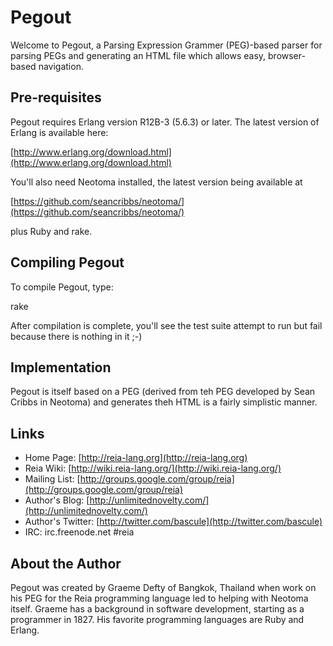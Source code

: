 Pegout
======

Welcome to Pegout, a Parsing Expression Grammer (PEG)-based parser for 
parsing PEGs and generating an HTML file which allows easy, browser-based
navigation.

Pre-requisites
--------------

Pegout requires Erlang version R12B-3 (5.6.3) or later. The latest version of 
Erlang is available here:

[http://www.erlang.org/download.html](http://www.erlang.org/download.html)

You'll also need Neotoma installed, the latest version being available at 

[https://github.com/seancribbs/neotoma/](https://github.com/seancribbs/neotoma/)

plus Ruby and rake.

Compiling Pegout
----------------

To compile Pegout, type:

   rake

After compilation is complete, you'll see the test suite attempt to run but fail
because there is nothing in it ;-)

Implementation
--------------

Pegout is itself based on a PEG (derived from teh PEG developed by Sean Cribbs
in Neotoma) and generates theh HTML is a fairly simplistic manner.

Links
-----

* Home Page: [http://reia-lang.org](http://reia-lang.org)
* Reia Wiki: [http://wiki.reia-lang.org/](http://wiki.reia-lang.org/)
* Mailing List: [http://groups.google.com/group/reia](http://groups.google.com/group/reia)
* Author's Blog: [http://unlimitednovelty.com/](http://unlimitednovelty.com/)
* Author's Twitter: [http://twitter.com/bascule](http://twitter.com/bascule)
* IRC: irc.freenode.net #reia

About the Author
----------------

Pegout was created by Graeme Defty of Bangkok, Thailand when work on his PEG for 
the Reia programming language led to helping with Neotoma itself.
Graeme has a background in software development, starting as a programmer in 1827.
His favorite programming languages are Ruby and Erlang.
